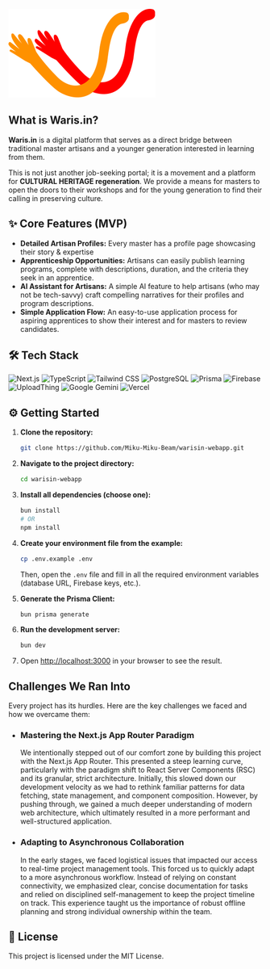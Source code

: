 
![Build Status](./logo.svg)


##  What is Waris.in?

**Waris.in** is a digital platform that serves as a direct bridge between traditional master artisans and a younger generation interested in learning from them.

This is not just another job-seeking portal; it is a movement and a platform for **CULTURAL HERITAGE regeneration**. We provide a means for masters to open the doors to their workshops and for the young generation to find their calling in preserving culture.

## ✨ Core Features (MVP)

* **Detailed Artisan Profiles:** Every master has a profile page showcasing their story & expertise 
* **Apprenticeship Opportunities:** Artisans can easily publish learning programs, complete with descriptions, duration, and the criteria they seek in an apprentice.
* **AI Assistant for Artisans:** A simple AI feature to help artisans (who may not be tech-savvy) craft compelling narratives for their profiles and program descriptions.
* **Simple Application Flow:** An easy-to-use application process for aspiring apprentices to show their interest and for masters to review candidates.

## 🛠️ Tech Stack

![Next.js](https://img.shields.io/badge/Next.js-000000?style=for-the-badge&logo=nextdotjs&logoColor=white)
![TypeScript](https://img.shields.io/badge/TypeScript-3178C6?style=for-the-badge&logo=typescript&logoColor=white)
![Tailwind CSS](https://img.shields.io/badge/Tailwind_CSS-06B6D4?style=for-the-badge&logo=tailwindcss&logoColor=white)
![PostgreSQL](https://img.shields.io/badge/PostgreSQL-4169E1?style=for-the-badge&logo=postgresql&logoColor=white)
![Prisma](https://img.shields.io/badge/Prisma-2D3748?style=for-the-badge&logo=prisma&logoColor=white)
![Firebase](https://img.shields.io/badge/Firebase-FFCA28?style=for-the-badge&logo=firebase&logoColor=black)
![UploadThing](https://img.shields.io/badge/UploadThing-CC33FF?style=for-the-badge)
![Google Gemini](https://img.shields.io/badge/Google_Gemini-8E72D6?style=for-the-badge&logo=googlegemini&logoColor=white)
![Vercel](https://img.shields.io/badge/Vercel-000000?style=for-the-badge&logo=vercel&logoColor=white)

  
## ⚙️ Getting Started

1.  **Clone the repository:**
    ```bash
    git clone https://github.com/Miku-Miku-Beam/warisin-webapp.git
    ```
2.  **Navigate to the project directory:**
    ```bash
    cd warisin-webapp
    ```
3.  **Install all dependencies (choose one):**
    ```bash
    bun install
    # OR
    npm install
    ```
4.  **Create your environment file from the example:**
    ```bash
    cp .env.example .env
    ```
    Then, open the `.env` file and fill in all the required environment variables (database URL, Firebase keys, etc.).

5.  **Generate the Prisma Client:**
    ```bash
    bun prisma generate
    ```

6.  **Run the development server:**
    ```bash
    bun dev
    ```
7.  Open [http://localhost:3000](http://localhost:3000) in your browser to see the result.
   
## Challenges We Ran Into

Every project has its hurdles. Here are the key challenges we faced and how we overcame them:

* ### Mastering the Next.js App Router Paradigm

    We intentionally stepped out of our comfort zone by building this project with the Next.js App Router. This presented a steep learning curve, particularly with the paradigm shift to React Server Components (RSC) and its granular, strict architecture. Initially, this slowed down our development velocity as we had to rethink familiar patterns for data fetching, state management, and component composition. However, by pushing through, we gained a much deeper understanding of modern web architecture, which ultimately resulted in a more performant and well-structured application.

* ### Adapting to Asynchronous Collaboration

    In the early stages, we faced logistical issues that impacted our access to real-time project management tools. This forced us to quickly adapt to a more asynchronous workflow. Instead of relying on constant connectivity, we emphasized clear, concise documentation for tasks and relied on disciplined self-management to keep the project timeline on track. This experience taught us the importance of robust offline planning and strong individual ownership within the team.
## 📄 License

This project is licensed under the MIT License.